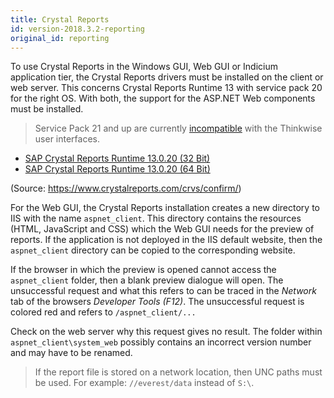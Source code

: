```yaml
---
title: Crystal Reports
id: version-2018.3.2-reporting
original_id: reporting
---
```


To use Crystal Reports in the Windows GUI, Web GUI or Indicium application tier, the Crystal Reports drivers must be installed on the client or web server. 
This concerns Crystal Reports Runtime 13 with service pack 20 for the right OS. With both, the support for the ASP.NET Web components
must be installed.

> Service Pack 21 and up are currently [incompatible](https://wiki.scn.sap.com/wiki/display/BOBJ/Crystal+Reports%2C+Developer+for+Visual+Studio+Downloads) with the Thinkwise user interfaces.

- [SAP Crystal Reports Runtime 13.0.20 (32 Bit)](http://downloads.businessobjects.com/akdlm/cr4vs2010/CRforVS_redist_install_32bit_13_0_20.zip)
- [SAP Crystal Reports Runtime 13.0.20 (64 Bit)](http://downloads.businessobjects.com/akdlm/cr4vs2010/CRforVS_redist_install_64bit_13_0_20.zip)

(Source: <https://www.crystalreports.com/crvs/confirm/>)

For the Web GUI, the Crystal Reports installation creates a new directory to IIS with the name `aspnet_client`. This directory contains
the resources (HTML, JavaScript and CSS) which the Web GUI needs for the preview of reports. If the application is not
deployed in the IIS default website, then the `aspnet_client` directory can be copied to the corresponding website.

If the browser in which the preview is opened cannot access the `aspnet_client` folder, then a blank preview dialogue will open.
The unsuccessful request and what this refers to can be traced in the *Network* tab of the browsers *Developer Tools (F12)*. 
The unsuccessful request is colored red and refers to `/aspnet_client/...`

Check on the web server why this request gives no result. The folder within `aspnet_client\system_web` possibly contains an
incorrect version number and may have to be renamed.

> If the report file is stored on a network location, then UNC paths must be used. For example: `//everest/data`
> instead of `S:\`.
